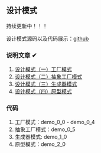 ## 设计模式

持续更新中！！！

设计模式源码以及代码展示：[github](https://github.com/zero028/design-pattern)


### 说明文章 ✔
1. [设计模式（一）工厂模式](https://blog.csdn.net/qq_41929184/article/details/117955365)
2. [设计模式（二）抽象工厂模式](https://blog.csdn.net/qq_41929184/article/details/118338143)
3. [设计模式（三）生成器模式](https://blog.csdn.net/qq_41929184/article/details/118357585)
4. [设计模式（四）原型模式](https://blog.csdn.net/qq_41929184/article/details/118366444)

### 代码
1. 工厂模式：demo_0_0 - demo_0_4
2. 抽象工厂模式：demo_0_5
3. 生成器模式: demo_1_0
4. 原型模式：demo_2_0
